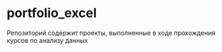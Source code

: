 # portfolio_excel
Репозиторий содержит проекты, выполненные в ходе прохождения курсов по анализу данных
